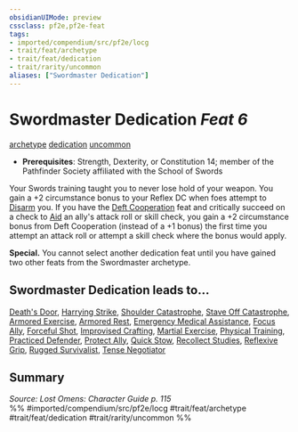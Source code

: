 ```yaml
---
obsidianUIMode: preview
cssclass: pf2e,pf2e-feat
tags:
- imported/compendium/src/pf2e/locg
- trait/feat/archetype
- trait/feat/dedication
- trait/rarity/uncommon
aliases: ["Swordmaster Dedication"]
---
```

# Swordmaster Dedication  *Feat 6*  
[archetype](archetype.md)  [dedication](dedication.md)  [uncommon](uncommon.md)  

- **Prerequisites**: Strength, Dexterity, or Constitution 14; member of the Pathfinder Society affiliated with the School of Swords

Your Swords training taught you to never lose hold of your weapon. You gain a +2 circumstance bonus to your Reflex DC when foes attempt to [Disarm](rules/actions/disarm.md) you. If you have the [Deft Cooperation](deft-cooperation-lowg.md) feat and critically succeed on a check to [Aid](aid.md) an ally's attack roll or skill check, you gain a +2 circumstance bonus from Deft Cooperation (instead of a +1 bonus) the first time you attempt an attack roll or attempt a skill check where the bonus would apply.

**Special.** You cannot select another dedication feat until you have gained two other feats from the Swordmaster archetype.

## Swordmaster Dedication leads to...

[Death's Door](deaths-door-locg.md), [Harrying Strike](harrying-strike-locg.md), [Shoulder Catastrophe](shoulder-catastrophe-locg.md), [Stave Off Catastrophe](stave-off-catastrophe-lopsg.md), [Armored Exercise](armored-exercise-lopsg.md), [Armored Rest](armored-rest-lopsg.md), [Emergency Medical Assistance](emergency-medical-assistance-lopsg.md), [Focus Ally](focus-ally-lopsg.md), [Forceful Shot](forceful-shot-lopsg.md), [Improvised Crafting](improvised-crafting-lopsg.md), [Martial Exercise](martial-exercise-lopsg.md), [Physical Training](physical-training-lopsg.md), [Practiced Defender](practiced-defender-lopsg.md), [Protect Ally](protect-ally-lopsg.md), [Quick Stow](quick-stow-lopsg.md), [Recollect Studies](recollect-studies-lopsg.md), [Reflexive Grip](reflexive-grip-lopsg.md), [Rugged Survivalist](rugged-survivalist-lopsg.md), [Tense Negotiator](tense-negotiator-lopsg.md)

## Summary

*Source: Lost Omens: Character Guide p. 115*  
%% #imported/compendium/src/pf2e/locg #trait/feat/archetype #trait/feat/dedication #trait/rarity/uncommon %%